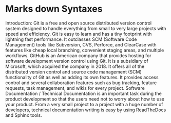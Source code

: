 # Marks down Syntaxes

Introduction: 
Git is a free and open source distributed version control system designed to handle everything from small to very large projects with speed and efficiency. Git is easy to learn and has a tiny footprint with lightning fast performance. It outclasses SCM (Software Code Management) tools like Subversion, CVS, Perforce, and ClearCase with features like cheap local branching, convenient staging areas, and multiple workflows.
GitHub is an American company that provides hosting for software development version control using Git. It is a subsidiary of Microsoft, which acquired the company in 2018. It offers all of the distributed version control and source code management (SCM) functionality of Git as well as adding its own features. It provides access control and several collaboration features such as bug tracking, feature requests, task management, and wikis for every project. 
	Software Documentation / Technical Documentation is an important task during the product development so that the users need not to worry about how to use your product. From a very small project to a project with a huge number of developers, technical documentation writing is easy by using ReadTheDocs and Sphinx tools. 
